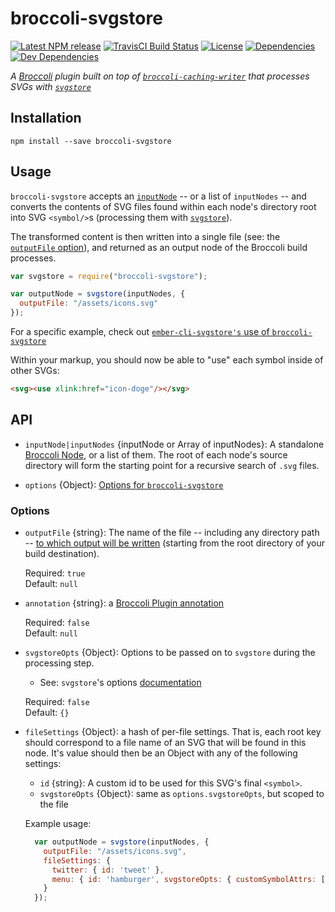 # broccoli-svgstore

[![Latest NPM release][npm-badge]][npm-badge-url]
[![TravisCI Build Status][travis-badge]][travis-badge-url]
[![License][license-badge]][license-badge-url]
[![Dependencies][dependencies-badge]][dependencies-badge-url]
[![Dev Dependencies][devDependencies-badge]][devDependencies-badge-url]


_A [Broccoli](https://github.com/broccolijs/broccoli) plugin built on top of
[`broccoli-caching-writer`](https://github.com/ember-cli/broccoli-caching-writer) that processes
SVGs with [`svgstore`](https://github.com/svgstore/svgstore)_


## Installation


```shell
npm install --save broccoli-svgstore
```

## Usage

`broccoli-svgstore` accepts an [`inputNode`](https://github.com/broccolijs/broccoli/blob/master/docs/node-api.md#part-2-node-api-specification) --
or a list of `inputNodes` -- and converts the contents of SVG files found within each node's directory root into
SVG `<symbol/>`s (processing them with [`svgstore`](https://github.com/svgstore/svgstore)).

The transformed content is then written into a single file (see: the [`outputFile` option](#option-outputFile)),
and returned as an output node of the Broccoli build processes.

```javascript
var svgstore = require("broccoli-svgstore");

var outputNode = svgstore(inputNodes, {
  outputFile: "/assets/icons.svg"
});
```

For a specific example, check out [`ember-cli-svgstore's` use of `broccoli-svgstore`](https://github.com/salsify/ember-cli-svgstore/blob/master/index.js)

Within your markup, you should now be able to "use" each symbol inside of other SVGs:

```html
<svg><use xlink:href="icon-doge"/></svg>
```

## API
- `inputNode|inputNodes` {inputNode or Array of inputNodes}: A standalone [Broccoli Node](https://github.com/broccolijs/broccoli/blob/master/docs/node-api.md), or a list of them.
  The root of each node's source directory will form the starting point for a recursive search of `.svg` files.

- `options` {Object}: [Options for `broccoli-svgstore`](#options)

### Options
- <a name="option-outputFile"></a>`outputFile` {string}: The name of the file -- including any directory
  path -- [to which output will be written](https://github.com/broccolijs/broccoli-plugin#pluginprototypebuild)
  (starting from the root directory of your build destination).

  Required: `true`  
  Default: `null`

- `annotation` {string}: a [Broccoli Plugin annotation](https://github.com/broccolijs/broccoli-plugin#new-plugininputnodes-options)

  Required: `false`  
  Default: `null`


- `svgstoreOpts` {Object}: Options to be passed on to `svgstore` during the processing step.
  - See: `svgstore`'s options [documentation](https://github.com/svgstore/svgstore#options)

  Required: `false`  
  Default: `{}`

- `fileSettings` {Object}: a hash of per-file settings.
That is, each root key should correspond to a file name of an SVG that
will be found in this node. It's value should then be an Object with any of the following settings:
  + `id` {string}: A custom id to be used for this SVG's final `<symbol>`.
  + `svgstoreOpts` {Object}: same as `options.svgstoreOpts`, but scoped to the file

  Example usage:

  ```javascript
    var outputNode = svgstore(inputNodes, {
      outputFile: "/assets/icons.svg",
      fileSettings: {
        twitter: { id: 'tweet' },
        menu: { id: 'hamburger', svgstoreOpts: { customSymbolAttrs: ['preserveAspectRatio'] } }
      }
    });
  ```


[npm-badge]: https://img.shields.io/npm/v/broccoli-svgstore.svg
[npm-badge-url]: https://www.npmjs.com/package/broccoli-svgstore
[travis-badge]: https://img.shields.io/travis/svgstore/broccoli-svgstore/master.svg?label=TravisCI
[travis-badge-url]: https://travis-ci.org/svgstore/broccoli-svgstore
[license-badge]: https://img.shields.io/npm/l/broccoli-svgstore.svg
[license-badge-url]: LICENSE.md
[dependencies-badge]: https://david-dm.org/svgstore/broccoli-svgstore/status.svg
[dependencies-badge-url]: https://david-dm.org/svgstore/broccoli-svgstore
[devDependencies-badge]: https://david-dm.org/svgstore/broccoli-svgstore/dev-status.svg
[devDependencies-badge-url]: https://david-dm.org/svgstore/broccoli-svgstore#info=devDependencies

